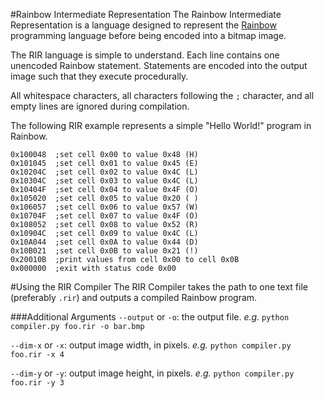 #Rainbow Intermediate Representation
The Rainbow Intermediate Representation is a language designed to represent the [Rainbow](https://github.com/ntratcliff/Rainbow/) programming language before being encoded into a bitmap image.

The RIR language is simple to understand. Each line contains one unencoded Rainbow statement. Statements are encoded into the output image such that they execute procedurally. 

All whitespace characters, all characters following the `;` character, and all empty lines are ignored during compilation.

The following RIR example represents a simple "Hello World!" program in Rainbow.
```
0x100048  ;set cell 0x00 to value 0x48 (H)
0x101045  ;set cell 0x01 to value 0x45 (E)
0x10204C  ;set cell 0x02 to value 0x4C (L)
0x10304C  ;set cell 0x03 to value 0x4C (L)
0x10404F  ;set cell 0x04 to value 0x4F (O)
0x105020  ;set cell 0x05 to value 0x20 ( )
0x106057  ;set cell 0x06 to value 0x57 (W)
0x10704F  ;set cell 0x07 to value 0x4F (O)
0x108052  ;set cell 0x08 to value 0x52 (R)
0x10904C  ;set cell 0x09 to value 0x4C (L)
0x10A044  ;set cell 0x0A to value 0x44 (D)
0x10B021  ;set cell 0x0B to value 0x21 (!)
0x20010B  ;print values from cell 0x00 to cell 0x0B 
0x000000  ;exit with status code 0x00
```

#Using the RIR Compiler
The RIR Compiler takes the path to one text file (preferably `.rir`) and outputs a compiled Rainbow program.

###Additional Arguments
`--output` or `-o`: the output file. *e.g.* `python compiler.py foo.rir -o bar.bmp`

`--dim-x` or `-x`: output image width, in pixels. *e.g.* `python compiler.py foo.rir -x 4`

`--dim-y` or `-y`: output image height, in pixels. *e.g.* `python compiler.py foo.rir -y 3`

